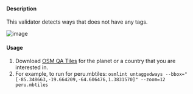 #### Description

This validator detects ways that does not have any tags. 

![image](https://cloud.githubusercontent.com/assets/10425629/13936161/c0c330fe-ef89-11e5-8c1f-9bb1232459f2.png)


#### Usage

1. Download [OSM QA Tiles](https://osmlab.github.io/osm-qa-tiles/) for the planet or a country that you are interested in. 
2. For example, to run for peru.mbtiles: `osmlint untaggedways --bbox="[-85.348663,-19.664209,-64.606476,1.3831570]" --zoom=12 peru.mbtiles`
